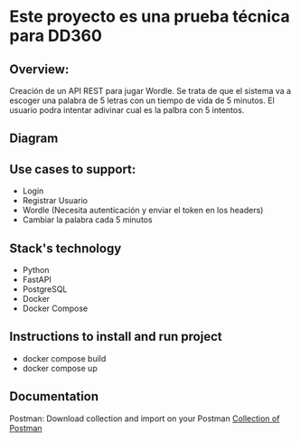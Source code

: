 
# Este proyecto es una prueba técnica para DD360


## Overview:
Creación de un API REST para jugar Wordle.
Se trata de que el sistema va a escoger una palabra de 5 letras con un tiempo de vida de 5 minutos.
El usuario podra intentar adivinar cual es la palbra con 5 intentos.

## Diagram

## Use cases to support:
- Login
- Registrar Usuario
- Wordle (Necesita autenticación y enviar el token en los headers)
- Cambiar la palabra cada 5 minutos


## Stack's technology

- Python
- FastAPI
- PostgreSQL
- Docker
- Docker Compose


## Instructions to install and run project

- docker compose build
- docker compose up


## Documentation

Postman:
Download collection and import on your Postman
[Collection of Postman](https://drive.google.com/file/d/1Q4saIRLmZ2V8kc8JAurr8q3kE3siJ0SY/view?usp=sharing)
